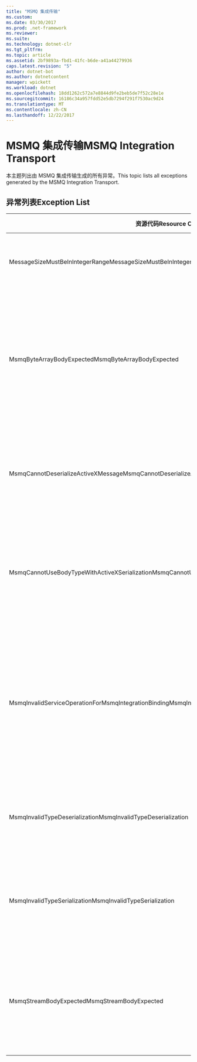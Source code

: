 ```yaml
---
title: "MSMQ 集成传输"
ms.custom: 
ms.date: 03/30/2017
ms.prod: .net-framework
ms.reviewer: 
ms.suite: 
ms.technology: dotnet-clr
ms.tgt_pltfrm: 
ms.topic: article
ms.assetid: 2bf9893a-fbd1-41fc-b6de-a41a44279936
caps.latest.revision: "5"
author: dotnet-bot
ms.author: dotnetcontent
manager: wpickett
ms.workload: dotnet
ms.openlocfilehash: 18dd1262c572a7e8844d9fe2beb5de7f52c28e1e
ms.sourcegitcommit: 16186c34a957fdd52e5db7294f291f7530ac9d24
ms.translationtype: MT
ms.contentlocale: zh-CN
ms.lasthandoff: 12/22/2017
---
```

# <a name="msmq-integration-transport"></a><span data-ttu-id="a6264-102">MSMQ 集成传输</span><span class="sxs-lookup"><span data-stu-id="a6264-102">MSMQ Integration Transport</span></span>
<span data-ttu-id="a6264-103">本主题列出由 MSMQ 集成传输生成的所有异常。</span><span class="sxs-lookup"><span data-stu-id="a6264-103">This topic lists all exceptions generated by the MSMQ Integration Transport.</span></span>  
  
## <a name="exception-list"></a><span data-ttu-id="a6264-104">异常列表</span><span class="sxs-lookup"><span data-stu-id="a6264-104">Exception List</span></span>  
  
|<span data-ttu-id="a6264-105">资源代码</span><span class="sxs-lookup"><span data-stu-id="a6264-105">Resource Code</span></span>|<span data-ttu-id="a6264-106">资源字符串</span><span class="sxs-lookup"><span data-stu-id="a6264-106">Resource String</span></span>|  
|-------------------|---------------------|  
|<span data-ttu-id="a6264-107">MessageSizeMustBeInIntegerRange</span><span class="sxs-lookup"><span data-stu-id="a6264-107">MessageSizeMustBeInIntegerRange</span></span>|<span data-ttu-id="a6264-108">此工厂会对消息进行缓冲处理，因此消息大小必须在整数值的范围之内。</span><span class="sxs-lookup"><span data-stu-id="a6264-108">This factory buffers messages, so the message sizes must be in the range of an integer value.</span></span>|  
|<span data-ttu-id="a6264-109">MsmqByteArrayBodyExpected</span><span class="sxs-lookup"><span data-stu-id="a6264-109">MsmqByteArrayBodyExpected</span></span>|<span data-ttu-id="a6264-110">指定的序列化格式与 MSMQ 消息正文不匹配。</span><span class="sxs-lookup"><span data-stu-id="a6264-110">A mismatch occurred between the specified serialization format and the body of the MSMQ message.</span></span> <span data-ttu-id="a6264-111">无法发送或接收消息。</span><span class="sxs-lookup"><span data-stu-id="a6264-111">The message cannot be sent or received.</span></span> <span data-ttu-id="a6264-112">序列化格式 ByteArray 要求 MSMQ 消息的正文类型为 byte[]。</span><span class="sxs-lookup"><span data-stu-id="a6264-112">The serialization format ByteArray requires the body of the MSMQ message to be of type byte[].</span></span>|  
|<span data-ttu-id="a6264-113">MsmqCannotDeserializeActiveXMessage</span><span class="sxs-lookup"><span data-stu-id="a6264-113">MsmqCannotDeserializeActiveXMessage</span></span>|<span data-ttu-id="a6264-114">发生 ActiveX 序列化错误。</span><span class="sxs-lookup"><span data-stu-id="a6264-114">An ActiveX serialization error occurred.</span></span> <span data-ttu-id="a6264-115">无法发送或接收消息。</span><span class="sxs-lookup"><span data-stu-id="a6264-115">The message cannot be sent or received.</span></span> <span data-ttu-id="a6264-116">为正文指定的变量类型与实际 MSMQ 消息正文不匹配。</span><span class="sxs-lookup"><span data-stu-id="a6264-116">The specified variant type for the body does not match the actual MSMQ message body.</span></span>|  
|<span data-ttu-id="a6264-117">MsmqCannotUseBodyTypeWithActiveXSerialization</span><span class="sxs-lookup"><span data-stu-id="a6264-117">MsmqCannotUseBodyTypeWithActiveXSerialization</span></span>|<span data-ttu-id="a6264-118">消息的属性不匹配。</span><span class="sxs-lookup"><span data-stu-id="a6264-118">The properties of the message are mismatched.</span></span> <span data-ttu-id="a6264-119">无法发送或接收消息。</span><span class="sxs-lookup"><span data-stu-id="a6264-119">The message cannot be sent or received.</span></span> <span data-ttu-id="a6264-120">如果使用 ActiveX 序列化格式，则不能指定 BodyType 消息属性。</span><span class="sxs-lookup"><span data-stu-id="a6264-120">The BodyType message property cannot be specified if the ActiveX serialization format is used.</span></span>|  
|<span data-ttu-id="a6264-121">MsmqInvalidServiceOperationForMsmqIntegrationBinding</span><span class="sxs-lookup"><span data-stu-id="a6264-121">MsmqInvalidServiceOperationForMsmqIntegrationBinding</span></span>|<span data-ttu-id="a6264-122">MsmqIntegrationBinding 验证失败。</span><span class="sxs-lookup"><span data-stu-id="a6264-122">The MsmqIntegrationBinding validation failed.</span></span> <span data-ttu-id="a6264-123">无法启动服务终结点。</span><span class="sxs-lookup"><span data-stu-id="a6264-123">The service endpoint cannot be started.</span></span> <span data-ttu-id="a6264-124">指定绑定不支持指定协定中指定服务操作的方法签名。</span><span class="sxs-lookup"><span data-stu-id="a6264-124">The specified binding does not support the method signature for the specified service operation in the specified contract.</span></span> <span data-ttu-id="a6264-125">更正服务操作以使用 MsmqIntegrationBinding。</span><span class="sxs-lookup"><span data-stu-id="a6264-125">Correct the service operation to use the MsmqIntegrationBinding.</span></span>|  
|<span data-ttu-id="a6264-126">MsmqInvalidTypeDeserialization</span><span class="sxs-lookup"><span data-stu-id="a6264-126">MsmqInvalidTypeDeserialization</span></span>|<span data-ttu-id="a6264-127">ActiveX 序列化失败，因为无法识别序列化格式。</span><span class="sxs-lookup"><span data-stu-id="a6264-127">The ActiveX serialization failed because the serialization format cannot be recognized.</span></span> <span data-ttu-id="a6264-128">无法发送或接收消息。</span><span class="sxs-lookup"><span data-stu-id="a6264-128">The message cannot be sent or received.</span></span>|  
|<span data-ttu-id="a6264-129">MsmqInvalidTypeSerialization</span><span class="sxs-lookup"><span data-stu-id="a6264-129">MsmqInvalidTypeSerialization</span></span>|<span data-ttu-id="a6264-130">无法识别变量类型。</span><span class="sxs-lookup"><span data-stu-id="a6264-130">The variant type is not recognized.</span></span> <span data-ttu-id="a6264-131">ActiveX 序列化失败。</span><span class="sxs-lookup"><span data-stu-id="a6264-131">The ActiveX serialization failed.</span></span> <span data-ttu-id="a6264-132">无法发送或接收消息。</span><span class="sxs-lookup"><span data-stu-id="a6264-132">The message cannot be sent or received.</span></span> <span data-ttu-id="a6264-133">指定的变量类型不受支持。</span><span class="sxs-lookup"><span data-stu-id="a6264-133">The specified variant type is not supported.</span></span>|  
|<span data-ttu-id="a6264-134">MsmqStreamBodyExpected</span><span class="sxs-lookup"><span data-stu-id="a6264-134">MsmqStreamBodyExpected</span></span>|<span data-ttu-id="a6264-135">序列化格式与正文内容不匹配。</span><span class="sxs-lookup"><span data-stu-id="a6264-135">Mismatch between serialization format and body content.</span></span> <span data-ttu-id="a6264-136">无法发送或接收消息。</span><span class="sxs-lookup"><span data-stu-id="a6264-136">Message cannot be sent or received.</span></span> <span data-ttu-id="a6264-137">使用流序列化模式只能发送或接收类型为 Stream 的正文。</span><span class="sxs-lookup"><span data-stu-id="a6264-137">Only a body of type stream can be sent or received using the stream serialization mode.</span></span>|
